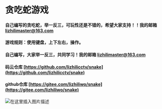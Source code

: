# 贪吃蛇游戏

#### 自己编写的贪吃蛇，举一反三，可玩性还是不错的，希望大家支持！！我的邮箱 lizhilimaster@163.com
#### 游戏规则：使用键盘，上下左右，操作。
#### 自己编写，大家举一反三，共同学习！我的邮箱  lizhilimaster@163.com
#### 码云仓库 [https://github.com/lizhilicctv/snake](https://github.com/lizhilicctv/snake)
#### github仓库 [https://gitee.com/lizhiliwo/snake](https://gitee.com/lizhiliwo/snake)
![在这里插入图片描述](https://img-blog.csdnimg.cn/20200416143046983.jpg?x-oss-process=image/watermark,type_ZmFuZ3poZW5naGVpdGk,shadow_10,text_aHR0cHM6Ly9ibG9nLmNzZG4ubmV0L3dlaXhpbl80MjI0OTU2NQ==,size_16,color_FFFFFF,t_70#pic_center)
				